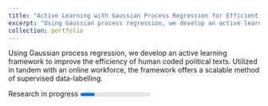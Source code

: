 ```yaml
---
title: "Active Learning with Gaussian Process Regression for Efficient Human Coding of Political Texts (with Roman Garnett & Jacob Montgomery)"
excerpt: "Using Gaussian process regression, we develop an active learning framework to improve the efficiency of human coded political texts. Utilized in tandem with an online workforce, the framework offers a scalable method of supervised data-labelling."
collection: portfolio
---
```

<style type="text/css" rel="stylesheet">
.progress { margin-left: auto; margin-right:auto; }
</style>

Using Gaussian process regression, we develop an active learning framework to improve the efficiency of human coded political texts. Utilized in tandem with an online workforce, the framework offers a scalable method of supervised data-labelling.


Research in progress
<progress>Researching...</progress>
